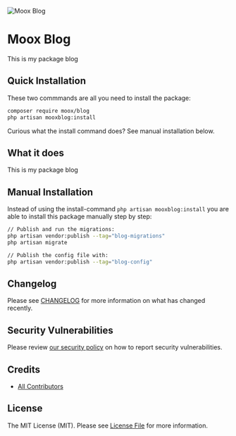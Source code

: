 ![Moox Blog](https://github.com/mooxphp/moox/raw/main/_other/art/banner/blog.jpg)

# Moox Blog

This is my package blog

## Quick Installation

These two commmands are all you need to install the package:

```bash
composer require moox/blog
php artisan mooxblog:install
```

Curious what the install command does? See manual installation below.

## What it does

<!--whatdoes-->

This is my package blog

<!--/whatdoes-->

## Manual Installation

Instead of using the install-command `php artisan mooxblog:install` you are able to install this package manually step by step:

```bash
// Publish and run the migrations:
php artisan vendor:publish --tag="blog-migrations"
php artisan migrate

// Publish the config file with:
php artisan vendor:publish --tag="blog-config"
```

## Changelog

Please see [CHANGELOG](CHANGELOG.md) for more information on what has changed recently.

## Security Vulnerabilities

Please review [our security policy](https://github.com/mooxphp/moox/security/policy) on how to report security vulnerabilities.

## Credits

-   [All Contributors](../../contributors)

## License

The MIT License (MIT). Please see [License File](LICENSE.md) for more information.
